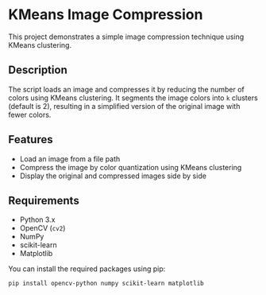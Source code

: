 # KMeans Image Compression

This project demonstrates a simple image compression technique using KMeans clustering.

## Description

The script loads an image and compresses it by reducing the number of colors using KMeans clustering. It segments the image colors into `k` clusters (default is 2), resulting in a simplified version of the original image with fewer colors.

## Features

- Load an image from a file path
- Compress the image by color quantization using KMeans clustering
- Display the original and compressed images side by side

## Requirements

- Python 3.x
- OpenCV (`cv2`)
- NumPy
- scikit-learn
- Matplotlib

You can install the required packages using pip:

```bash
pip install opencv-python numpy scikit-learn matplotlib
